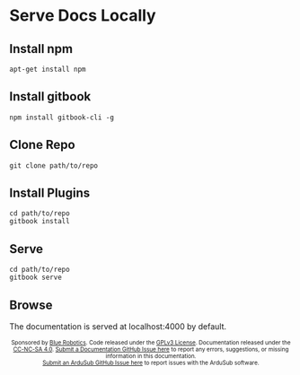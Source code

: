 # Serve Docs Locally

## Install npm

    apt-get install npm

## Install gitbook

    npm install gitbook-cli -g

## Clone Repo

    git clone path/to/repo

## Install Plugins

    cd path/to/repo
    gitbook install

## Serve

    cd path/to/repo
    gitbook serve

## Browse

The documentation is served at localhost:4000 by default.

<p style="font-size:10px; text-align:center">
Sponsored by <a href="http://www.bluerobotics.com/">Blue Robotics</a>. Code released under the <a href="https://github.com/bluerobotics/ardusub/blob/master/COPYING.txt">GPLv3 License</a>. Documentation released under the <a href="https://creativecommons.org/licenses/by-nc-sa/4.0/">CC-NC-SA 4.0</a>.
<a href="https://github.com/bluerobotics/ardusub-docs/issues/">Submit a Documentation GitHub Issue here</a> to report any errors, suggestions, or missing information in this documentation.<br />
<a href="https://github.com/bluerobotics/ardusub/issues/">Submit an ArduSub GitHub Issue here</a> to report issues with the ArduSub software.
</p>